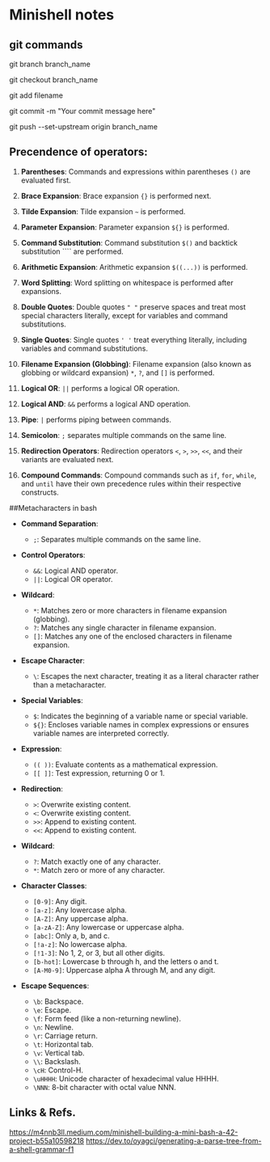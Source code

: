# Minishell notes

## git commands
git branch branch_name

git checkout branch_name

git add filename

git commit -m "Your commit message here"

git push --set-upstream origin branch_name


## Precendence of operators:

1. **Parentheses**: Commands and expressions within parentheses `()` are evaluated first.
   
2. **Brace Expansion**: Brace expansion `{}` is performed next.

3. **Tilde Expansion**: Tilde expansion `~` is performed.

4. **Parameter Expansion**: Parameter expansion `${}` is performed.

5. **Command Substitution**: Command substitution `$()` and backtick substitution ```` are performed.

6. **Arithmetic Expansion**: Arithmetic expansion `$((...))` is performed.

7. **Word Splitting**: Word splitting on whitespace is performed after expansions.

8. **Double Quotes**: Double quotes `" "` preserve spaces and treat most special characters literally, except for variables and command substitutions.

9. **Single Quotes**: Single quotes `' '` treat everything literally, including variables and command substitutions.

10. **Filename Expansion (Globbing)**: Filename expansion (also known as globbing or wildcard expansion) `*`, `?`, and `[]` is performed.

11. **Logical OR**: `||` performs a logical OR operation.

12. **Logical AND**: `&&` performs a logical AND operation.

13. **Pipe**: `|` performs piping between commands.

14. **Semicolon**: `;` separates multiple commands on the same line.

15. **Redirection Operators**: Redirection operators `<`, `>`, `>>`, `<<`, and their variants are evaluated next.

16. **Compound Commands**: Compound commands such as `if`, `for`, `while`, and `until` have their own precedence rules within their respective constructs.

##Metacharacters in bash 
- **Command Separation**:
  - `;`: Separates multiple commands on the same line.

- **Control Operators**:
  - `&&`: Logical AND operator.
  - `||`: Logical OR operator.

- **Wildcard**:
  - `*`: Matches zero or more characters in filename expansion (globbing).
  - `?`: Matches any single character in filename expansion.
  - `[]`: Matches any one of the enclosed characters in filename expansion.

- **Escape Character**:
  - `\`: Escapes the next character, treating it as a literal character rather than a metacharacter.

- **Special Variables**:
  - `$`: Indicates the beginning of a variable name or special variable.
  - `${}`: Encloses variable names in complex expressions or ensures variable names are interpreted correctly.

- **Expression**:
  - `(( ))`: Evaluate contents as a mathematical expression.
  - `[[ ]]`: Test expression, returning 0 or 1.

- **Redirection**:
  - `>`: Overwrite existing content.
  - `<`: Overwrite existing content.
  - `>>`: Append to existing content.
  - `<<`: Append to existing content.

- **Wildcard**:
  - `?`: Match exactly one of any character.
  - `*`: Match zero or more of any character.

- **Character Classes**:
  - `[0-9]`: Any digit.
  - `[a-z]`: Any lowercase alpha.
  - `[A-Z]`: Any uppercase alpha.
  - `[a-zA-Z]`: Any lowercase or uppercase alpha.
  - `[abc]`: Only a, b, and c.
  - `[!a-z]`: No lowercase alpha.
  - `[!1-3]`: No 1, 2, or 3, but all other digits.
  - `[b-hot]`: Lowercase b through h, and the letters o and t.
  - `[A-M0-9]`: Uppercase alpha A through M, and any digit.

- **Escape Sequences**:
  - `\b`: Backspace.
  - `\e`: Escape.
  - `\f`: Form feed (like a non-returning newline).
  - `\n`: Newline.
  - `\r`: Carriage return.
  - `\t`: Horizontal tab.
  - `\v`: Vertical tab.
  - `\\`: Backslash.
  - `\cH`: Control-H.
  - `\uHHHH`: Unicode character of hexadecimal value HHHH.
  - `\NNN`: 8-bit character with octal value NNN.


## Links & Refs.

https://m4nnb3ll.medium.com/minishell-building-a-mini-bash-a-42-project-b55a10598218
https://dev.to/oyagci/generating-a-parse-tree-from-a-shell-grammar-f1


